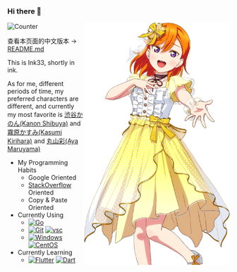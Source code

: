 ### Hi there 👋

<a href="https://www.lovelive-anime.jp/yuigaoka/member/" target="_blank">
  <img align="right" src="waifu/KanonShibuya.png" width="330px" alt= "Kanon Shibuya" title="Kanon Shibuya" />
</a>

![Counter](https://count.getloli.com/get/@Ink33?theme=rule34)

查看本页面的中文版本 -> [README.md](README.md)

This is Ink33, shortly in ink.

As for me, different periods of time, my preferred characters are different, and currently my most favorite is [渋谷かのん(Kanon Shibuya)](https://www.lovelive-anime.jp/yuigaoka/member/) and [霧原かすみ(Kasumi Kirihara)](https://priconne-redive.jp/ele-wp/wp-content/themes/redive/character/35.php) and [丸山彩(Aya Maruyama)](https://bang-dream.bushimo.jp/character/maruyama-aya/)

- My Programming Habits
  - Google Oriented
  - [StackOverflow](https://stackoverflow.com/users/12869375/ink33?tab=profile) Oriented
  - Copy & Paste Oriented
- Currently Using
  - [![Go](https://img.shields.io/badge/-Go-00ACD7?style=flat-square&logo=Go&logoColor=fff)](https://golang.org)
  - [![Git](https://img.shields.io/badge/-Git-f05032?style=flat-square&logo=git&logoColor=white)](https://git-scm.com/)  [![vsc](https://img.shields.io/badge/-Visual%20Studio%20Code%20Insider-24BFA5?style=flat-square&logo=visual-studio-code)](https://code.visualstudio.com/)
  - [![Windows](https://img.shields.io/badge/Windows11-0078d7?style=flat-square&logo=windows&logoColor=fff)](https://blogs.windows.com/)  [![CentOS](https://img.shields.io/badge/-CentOS-262474?logo=centos&style=flat-square)](https://www.centos.org/)
- Currently Learning
  - [![Flutter](https://img.shields.io/badge/-Flutter-1389FD?style=flat-square&logo=Flutter)](https://flutter.dev/)  [![Dart](https://img.shields.io/badge/-Dart-15202F?style=flat-square&logo=Dart)](https://dart.dev/)
